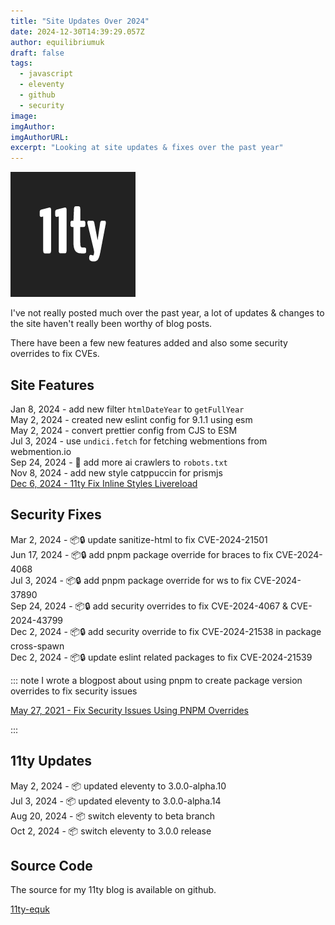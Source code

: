 ```yaml
---
title: "Site Updates Over 2024"
date: 2024-12-30T14:39:29.057Z
author: equilibriumuk
draft: false
tags:
  - javascript
  - eleventy
  - github
  - security
image:
imgAuthor:
imgAuthorURL:
excerpt: "Looking at site updates & fixes over the past year"
---
```


![11ty logo](../_media/images/11ty-200.png)

I've not really posted much over the past year, a lot of updates & changes to the site haven't really been worthy of blog posts.

There have been a few new features added and also some security overrides to fix CVEs.

## Site Features

Jan 8, 2024 - add new filter `htmlDateYear` to `getFullYear`<br/>
May 2, 2024 - created new eslint config for 9.1.1 using esm<br/>
May 2, 2024 - convert prettier config from CJS to ESM<br/>
Jul 3, 2024 - use `undici.fetch` for fetching webmentions from webmention.io<br/>
Sep 24, 2024 - 🤖 add more ai crawlers to `robots.txt`<br/>
Nov 8, 2024 - add new style catppuccin for prismjs<br/>
<a href="/2024/12/06/11ty-fix-inline-styles-livereload/" target="_blank" rel="noopener noreferrer">Dec 6, 2024 - 11ty Fix Inline Styles Livereload</a>

## Security Fixes

Mar 2, 2024 - 📦🔒 update sanitize-html to fix CVE-2024-21501<br/>
Jun 17, 2024 - 📦🔒 add pnpm package override for braces to fix CVE-2024-4068<br/>
Jul 3, 2024 - 📦🔒 add pnpm package override for ws to fix CVE-2024-37890<br/>
Sep 24, 2024 - 📦🔒 add security overrides to fix CVE-2024-4067 & CVE-2024-43799<br/>
Dec 2, 2024 - 📦🔒 add security override to fix CVE-2024-21538 in package cross-spawn<br/>
Dec 2, 2024 - 📦🔒 update eslint related packages to fix CVE-2024-21539

::: note
I wrote a blogpost about using pnpm to create package version overrides to fix security issues

<p><i class="fa fa-link"></i> <a href="/2021/05/27/fix-security-issues-using-overrides/" target="_blank" rel="noopener noreferrer">May 27, 2021 - Fix Security Issues Using PNPM Overrides</a></p>
:::

## 11ty Updates

May 2, 2024 - 📦 updated eleventy to 3.0.0-alpha.10<br/>
Jul 3, 2024 - 📦 updated eleventy to 3.0.0-alpha.14<br/>
Aug 20, 2024 - 📦 switch eleventy to beta branch<br/>
Oct 2, 2024 - 📦 switch eleventy to 3.0.0 release

## Source Code

The source for my 11ty blog is available on github.

<a class="github" href="https://github.com/equk/11ty-equk" aria-label="View on GitHub" target="_blank" rel="noopener noreferrer"><i class="fa fa-github"></i> 11ty-equk</a>
